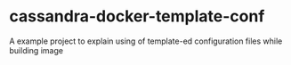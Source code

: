 # cassandra-docker-template-conf
A example project to explain using of template-ed configuration files while building image
